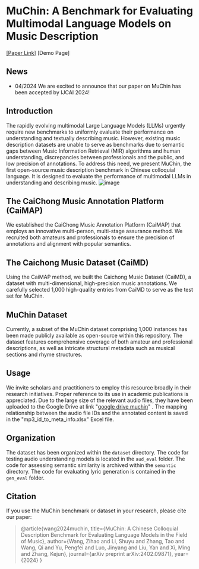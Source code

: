 # MuChin: A Benchmark for Evaluating Multimodal Language Models on Music Description
[[Paper Link]](https://arxiv.org/abs/2402.09871)  [Demo Page]
## News
- 04/2024 We are excited to announce that our paper on MuChin has been accepted by IJCAI 2024!
## Introduction
The rapidly evolving multimodal Large Language Models (LLMs) urgently require new benchmarks to uniformly evaluate their performance on understanding and textually describing music. However, existing music description datasets are unable to serve as benchmarks due to semantic gaps between Music Information Retrieval (MIR) algorithms and human understanding, discrepancies between professionals and the public, and low precision of annotations.
To address this need, we present MuChin, the first open-source music description benchmark in Chinese colloquial language. It is designed to evaluate the performance of multimodal LLMs in understanding and describing music.
![image](https://github.com/CarlWangChina/MuChin/assets/41322045/5dbd4bb4-0923-4304-a275-a33884b8b1d4)
## The CaiChong Music Annotation Platform (CaiMAP)
We established the CaiChong Music Annotation Platform (CaiMAP) that employs an innovative multi-person, multi-stage assurance method. We recruited both amateurs and professionals to ensure the precision of annotations and alignment with popular semantics.
## The Caichong Music Dataset (CaiMD)
Using the CaiMAP method, we built the Caichong Music Dataset (CaiMD), a dataset with multi-dimensional, high-precision music annotations. We carefully selected 1,000 high-quality entries from CaiMD to serve as the test set for MuChin.
## MuChin Dataset
Currently, a subset of the MuChin dataset comprising 1,000 instances has been made publicly available as open-source within this repository. The dataset features comprehensive coverage of both amateur and professional descriptions, as well as intricate structural metadata such as musical sections and rhyme structures.
## Usage
We invite scholars and practitioners to employ this resource broadly in their research initiatives. Proper reference to its use in academic publications is appreciated.
Due to the large size of the relevant audio files, they have been uploaded to the Google Drive at link "[google drive muchin](https://drive.google.com/drive/folders/1LA-wjkZSCppX3WULJK8Z5jT4pzJYEKzV?usp=drive_link)" . The mapping relationship between the audio file IDs and the annotated content is saved in the "mp3_id_to_meta_info.xlsx" Excel file.
## Organization
The dataset has been organized within the `dataset` directory. The code for testing audio understanding models is located in the `aud_eval` folder. The code for assessing semantic similarity is archived within the `semantic` directory. The code for evaluating lyric generation is contained in the `gen_eval` folder.
## Citation
If you use the MuChin benchmark or dataset in your research, please cite our paper:
> @article{wang2024muchin,
>  title={MuChin: A Chinese Colloquial Description Benchmark for Evaluating Language Models in the Field of Music},
>  author={Wang, Zihao and Li, Shuyu and Zhang, Tao and Wang, Qi and Yu, Pengfei and Luo, Jinyang and Liu, Yan and Xi, Ming and Zhang, Kejun},
>  journal={arXiv preprint arXiv:2402.09871},
>  year={2024}
> }
